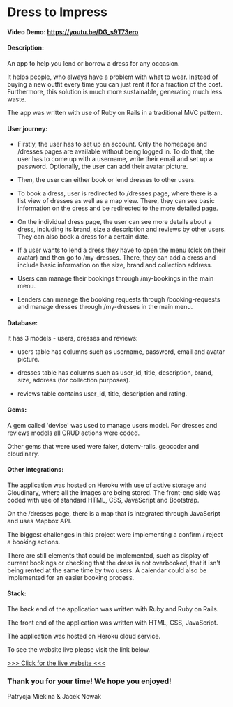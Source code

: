 # Dress to Impress
#### Video Demo:  <https://youtu.be/DG_s9T73ero>
#### Description:
An app to help you lend or borrow a dress for any occasion.

It helps people, who always have a problem with what to wear. Instead of buying a new outfit every time you can just rent it for a fraction of the cost. Furthermore, this solution is much more sustainable, generating much less waste.

The app was written with use of Ruby on Rails in a traditional MVC pattern.

#### User journey:

- Firstly, the user has to set up an account. Only the homepage and /dresses pages are available without being logged in. To do that, the user has to come up with a username, write their email and set up a password. Optionally, the user can add their avatar picture.

- Then, the user can either book or lend dresses to other users.

- To book a dress, user is redirected to /dresses page, where there is a list view of dresses as well as a map view. There, they can see basic information on the dress and be redirected to the more detailed page.

- On the individual dress page, the user can see more details about a dress, including its brand, size a description and reviews by other users. They can also book a dress for a certain date.

- If a user wants to lend a dress they have to open the menu (clck on their avatar) and then go to /my-dresses. There, they can add a dress and include basic information on the size, brand and collection address.

- Users can manage their bookings through /my-bookings in the main menu.

- Lenders can manage the booking requests through /booking-requests and manage dresses through /my-dresses in the main menu.

#### Database:

It has 3 models - users, dresses and reviews:

- users table has columns such as username, password, email and avatar picture.

- dresses table has columns such as user_id, title, description, brand, size, address (for collection purposes).

- reviews table contains user_id, title, description and rating.

#### Gems:

A gem called 'devise' was used to manage users model. For dresses and reviews models all CRUD actions were coded.

Other gems that were used were faker, dotenv-rails, geocoder and cloudinary.

#### Other integrations:

The application was hosted on Heroku with use of active storage and Cloudinary, where all the images are being stored.
The front-end side was coded with use of standard HTML, CSS, JavaScript and Bootstrap.

On the /dresses page, there is a map that is integrated through JavaScript and uses Mapbox API.

The biggest challenges in this project were implementing a confirm / reject a booking actions.

There are still elements that could be implemented, such as display of current bookings or checking that the dress is not overbooked, that it isn't being rented at the same time by two users. A calendar could also be implemented for an easier booking process.


#### Stack:

The back end of the application was written with Ruby and Ruby on Rails.

The front end of the application was written with HTML, CSS, JavaScript.

The application was hosted on Heroku cloud service.

To see the website live please visit the link below.

[>>> Click for the live website <<<](https://dress-2-impress.herokuapp.com/)


### Thank you for your time! We hope you enjoyed!

Patrycja Miekina & Jacek Nowak